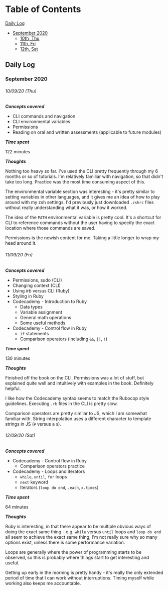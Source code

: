 
# Table of Contents
[Daily Log](#daily-log)
- [September 2020](#september-2020)
    - [10th, Thu](#100920-thu)
    - [11th, Fri](#110920-fri)
    - [12th, Sat](#120920-sat)

## Daily Log
### September 2020
###### 10/09/20 (Thu)
__*Concepts covered*__
- CLI commands and navigation
- CLI environmental variables
- Permissions
- Reading on oral and written assessments (applicable to future modules)

__*Time spent*__

122 minutes

__*Thoughts*__

Nothing too heavy so far. I've used the CLI pretty frequently through my 6 months or so of tutorials. I'm relatively familiar with navigation, so that didn't take too long. Practice was the most time consuming aspect of this. 

The environmental variable section was interesting - it's pretty similar to setting variables in other languages, and it gives me an idea of how to play around with my zsh settings. I'd previously just downloaded `.zshrc` files without really understanding what it was, or how it worked.

The idea of the `PATH` environmental variable is pretty cool. It's a shortcut for CLI to reference commands without the user having to specify the exact location where those commands are saved. 

Permissions is the newish content for me. Taking a little longer to wrap my head around it. 

###### 11/09/20 (Fri)
__*Concepts covered*__
- Permissions, sudo (CLI)
- Changing context (CLI)
- Using irb versus CLI (Ruby)
- Styling in Ruby
- Codecademy - Introduction to Ruby
    - Data types
    - Variable assignment
    - General math operations
    - Some useful methods
- Codecademy - Control flow in Ruby
    - `if` statements
    - Comparison operators (including `&&`, `||`, `!`)

__*Time spent*__

130 minutes

__*Thoughts*__

Finished off the book on the CLI. Permissions was a lot of stuff, but explained quite well and intuitively with examples in the book. Definitely helpful. 

I like how the Codecademy syntax seems to match the Rubocop style guidelines. Executing `.rb` files in the CLI is pretty slow.

Comparison operators are pretty similar to JS, which I am somewhat familiar with. String interpolation uses a different character to template strings in JS (`#` versus a `$`).

###### 12/09/20 (Sat)
__*Concepts covered*__
- Codecademy - Control flow in Ruby
    - Comparison operators practice
- Codecademy - Loops and iterators
    - `while`, `until`, `for` loops
    - `next` keyword
    - Iterators (`loop do end`, `.each`, `x.times`)

__*Time spent*__

64 minutes

__*Thoughts*__

Ruby is interesting, in that there appear to be multiple obvious ways of doing the exact same thing - e.g. `while` versus `until` loops and `loop do end` all seem to achieve the exact same thing, I'm not really sure why so many options exist, unless there is some performance variation. 

Loops are generally where the power of programming starts to be observed, so this is probably where things start to get interesting and useful. 

Getting up early in the morning is pretty handy - it's really the only extended period of time that I can work without interruptions. Timing myself while working also keeps me accountable. 
